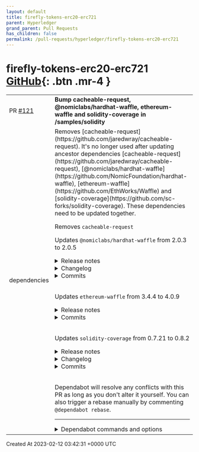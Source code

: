 ```yaml
---
layout: default
title: firefly-tokens-erc20-erc721
parent: Hyperledger
grand_parent: Pull Requests
has_children: false
permalink: /pull-requests/hyperledger/firefly-tokens-erc20-erc721
---
```


# firefly-tokens-erc20-erc721 <span class="fs-3 right-align">[GitHub](https://github.com/hyperledger/firefly-tokens-erc20-erc721){: .btn .mr-4 }</span>


<div>
    <table>
        <tr>
            <td>
                PR <a href="https://github.com/hyperledger/firefly-tokens-erc20-erc721/pull/121" class=".btn">#121</a>
            </td>
            <td>
                <b>
                    Bump cacheable-request, @nomiclabs/hardhat-waffle, ethereum-waffle and solidity-coverage in /samples/solidity
                </b>
            </td>
        </tr>
        <tr>
            <td>
                <span class="chip">dependencies</span>
            </td>
            <td>
                Removes [cacheable-request](https://github.com/jaredwray/cacheable-request). It's no longer used after updating ancestor dependencies [cacheable-request](https://github.com/jaredwray/cacheable-request), [@nomiclabs/hardhat-waffle](https://github.com/NomicFoundation/hardhat-waffle), [ethereum-waffle](https://github.com/EthWorks/Waffle) and [solidity-coverage](https://github.com/sc-forks/solidity-coverage). These dependencies need to be updated together.

Removes `cacheable-request`

Updates `@nomiclabs/hardhat-waffle` from 2.0.3 to 2.0.5
<details>
<summary>Release notes</summary>
<p><em>Sourced from <a href="https://github.com/NomicFoundation/hardhat-waffle/releases"><code>@​nomiclabs/hardhat-waffle</code>'s releases</a>.</em></p>
<blockquote>
<h2><code>@​nomiclabs/hardaht-waffle</code> v2.0.5 released</h2>
<p>This is the first version of the plugin published in collaboration with the <a href="https://truefi.io/">TrueFi</a> team, the maintainers of Waffle 🚀</p>
<p>We moved this plugin to its own repository, cleaned it up in the process, and implemented some small improvements.</p>
<h2>Changes</h2>
<ul>
<li>c5b5c29: Introduce skipEstimateGas and injectCallHistory fields to hardhat config</li>
</ul>
</blockquote>
</details>
<details>
<summary>Changelog</summary>
<p><em>Sourced from <a href="https://github.com/NomicFoundation/hardhat-waffle/blob/main/CHANGELOG.md"><code>@​nomiclabs/hardhat-waffle</code>'s changelog</a>.</em></p>
<blockquote>
<h2>2.0.5</h2>
<h3>Patch Changes</h3>
<ul>
<li>36441d8: Add hardhat chai matchers incompatibility check</li>
<li>c5b5c29: Introduce skipEstimateGas and injectCallHistory fields to hardhat config</li>
</ul>
</blockquote>
</details>
<details>
<summary>Commits</summary>
<ul>
<li>See full diff in <a href="https://github.com/NomicFoundation/hardhat-waffle/commits/v2.0.5">compare view</a></li>
</ul>
</details>
<br />

Updates `ethereum-waffle` from 3.4.4 to 4.0.9
<details>
<summary>Release notes</summary>
<p><em>Sourced from <a href="https://github.com/EthWorks/Waffle/releases">ethereum-waffle's releases</a>.</em></p>
<blockquote>
<h2><code>@​ethereum-waffle/chai</code><a href="https://github.com/4"><code>@​4</code></a>.0.9</h2>
<h3>Patch Changes</h3>
<ul>
<li>216f1d8: Switch hardhat error priority</li>
</ul>
<h2>ethereum-waffle@4.0.9</h2>
<h3>Patch Changes</h3>
<ul>
<li>Updated dependencies [216f1d8]
<ul>
<li><code>@​ethereum-waffle/chai</code><a href="https://github.com/4"><code>@​4</code></a>.0.9</li>
<li><code>@​ethereum-waffle/compiler</code><a href="https://github.com/4"><code>@​4</code></a>.0.3</li>
<li><code>@​ethereum-waffle/mock-contract</code><a href="https://github.com/4"><code>@​4</code></a>.0.3</li>
</ul>
</li>
</ul>
<h2><code>@​ethereum-waffle/chai</code><a href="https://github.com/4"><code>@​4</code></a>.0.8</h2>
<h3>Patch Changes</h3>
<ul>
<li>f93abe9: Move call history injection logic to hardhat plugin</li>
<li>9602243: 👔 revertedWith().withArgs no longer fails for uint values exceeding JavaScript's max int limit</li>
<li>b54c6b9: Add delta to balance changing matchers</li>
<li>64707ae: Allow special characters in revertedWith regex</li>
<li>702c6ab: 🗾 Extend matching of Hardhat revert reasons</li>
<li>a0f721a: Move ethers to peer deps</li>
<li>f6d240e: 🛶 Updates for hardhat v2.11</li>
<li>Updated dependencies [ee1d1b8]</li>
<li>Updated dependencies [a0f721a]
<ul>
<li><code>@​ethereum-waffle/provider</code><a href="https://github.com/4"><code>@​4</code></a>.0.5</li>
</ul>
</li>
</ul>
<h2>ethereum-waffle@4.0.8</h2>
<h3>Patch Changes</h3>
<ul>
<li>f93abe9: Move call history injection logic to hardhat plugin</li>
<li>a0f721a: Move ethers to peer deps</li>
<li>Updated dependencies [da92375]</li>
<li>Updated dependencies [f93abe9]</li>
<li>Updated dependencies [46b954e]</li>
<li>Updated dependencies [9602243]</li>
<li>Updated dependencies [fb6863d]</li>
<li>Updated dependencies [b54c6b9]</li>
<li>Updated dependencies [64707ae]</li>
<li>Updated dependencies [1fa1312]</li>
<li>Updated dependencies [ee1d1b8]</li>
<li>Updated dependencies [702c6ab]</li>
<li>Updated dependencies [a0f721a]</li>
<li>Updated dependencies [f6d240e]
<ul>
<li><code>@​ethereum-waffle/mock-contract</code><a href="https://github.com/4"><code>@​4</code></a>.0.3</li>
<li><code>@​ethereum-waffle/chai</code><a href="https://github.com/4"><code>@​4</code></a>.0.8</li>
<li><code>@​ethereum-waffle/provider</code><a href="https://github.com/4"><code>@​4</code></a>.0.5</li>
<li><code>@​ethereum-waffle/compiler</code><a href="https://github.com/4"><code>@​4</code></a>.0.3</li>
</ul>
</li>
</ul>
<h2><code>@​ethereum-waffle/chai</code><a href="https://github.com/4"><code>@​4</code></a>.0.7</h2>
<!-- raw HTML omitted -->
</blockquote>
<p>... (truncated)</p>
</details>
<details>
<summary>Commits</summary>
<ul>
<li><a href="https://github.com/TrueFiEng/Waffle/commit/a1d89d0063c7cc3d9d2e9b23cb17d9590fa1b7fd"><code>a1d89d0</code></a> 🎉 Release new version (<a href="https://github-redirect.dependabot.com/EthWorks/Waffle/issues/821">#821</a>)</li>
<li><a href="https://github.com/TrueFiEng/Waffle/commit/216f1d8cdfd98d02c6a335d7789831559aecf955"><code>216f1d8</code></a> 🌏 Switch hardhat errors priority (<a href="https://github-redirect.dependabot.com/EthWorks/Waffle/issues/820">#820</a>)</li>
<li><a href="https://github.com/TrueFiEng/Waffle/commit/13d1af063fe5d78a84aafeb549b2e3073f2e57c1"><code>13d1af0</code></a> 🎉 Release new version (<a href="https://github-redirect.dependabot.com/EthWorks/Waffle/issues/796">#796</a>)</li>
<li><a href="https://github.com/TrueFiEng/Waffle/commit/5637cc55a81ede4976ab5863c3a04840fff395eb"><code>5637cc5</code></a> 🦉 Optimism tests use latest commit (<a href="https://github-redirect.dependabot.com/EthWorks/Waffle/issues/819">#819</a>)</li>
<li><a href="https://github.com/TrueFiEng/Waffle/commit/1fa13127d199e43226178ffc45a661fddd657045"><code>1fa1312</code></a> 🥑 Add mock contract typing (<a href="https://github-redirect.dependabot.com/EthWorks/Waffle/issues/818">#818</a>)</li>
<li><a href="https://github.com/TrueFiEng/Waffle/commit/702c6ab299d78c1dbbb42ea72aa8bfbfce0c8390"><code>702c6ab</code></a> 🗾 Extend matching of Hardhat revert reasons (<a href="https://github-redirect.dependabot.com/EthWorks/Waffle/issues/802">#802</a>)</li>
<li><a href="https://github.com/TrueFiEng/Waffle/commit/46b954e1f9cbf9036ece5837c574ce800e6cdacc"><code>46b954e</code></a> 🖼 Mock contract chaining behaviour (<a href="https://github-redirect.dependabot.com/EthWorks/Waffle/issues/816">#816</a>)</li>
<li><a href="https://github.com/TrueFiEng/Waffle/commit/fb6863d0a795db091b925385e1c1c670aa53eedd"><code>fb6863d</code></a> 🍶 Implement mocking receive function to revert (<a href="https://github-redirect.dependabot.com/EthWorks/Waffle/issues/807">#807</a>)</li>
<li><a href="https://github.com/TrueFiEng/Waffle/commit/da9237577597618afa306161edfbdcad7a426542"><code>da92375</code></a> 🗽 Add address parameter to the mock contract (<a href="https://github-redirect.dependabot.com/EthWorks/Waffle/issues/815">#815</a>)</li>
<li><a href="https://github.com/TrueFiEng/Waffle/commit/b54c6b93dee70dd54f831b2b6af60b11e4f8c827"><code>b54c6b9</code></a> 🗿 Add error to balance changing matchers (<a href="https://github-redirect.dependabot.com/EthWorks/Waffle/issues/814">#814</a>)</li>
<li>Additional commits viewable in <a href="https://github.com/EthWorks/Waffle/compare/ethereum-waffle@3.4.4...ethereum-waffle@4.0.9">compare view</a></li>
</ul>
</details>
<br />

Updates `solidity-coverage` from 0.7.21 to 0.8.2
<details>
<summary>Release notes</summary>
<p><em>Sourced from <a href="https://github.com/sc-forks/solidity-coverage/releases">solidity-coverage's releases</a>.</em></p>
<blockquote>
<h2>0.8.2</h2>
<h2>What's Changed</h2>
<ul>
<li>Set web3-utils dep to ^1.3.6 by <a href="https://github.com/MarkuSchick"><code>@​MarkuSchick</code></a> in <a href="https://github-redirect.dependabot.com/sc-forks/solidity-coverage/pull/744">sc-forks/solidity-coverage#744</a></li>
</ul>
<h2>New Contributors</h2>
<ul>
<li><a href="https://github.com/MarkuSchick"><code>@​MarkuSchick</code></a> made their first contribution in <a href="https://github-redirect.dependabot.com/sc-forks/solidity-coverage/pull/744">sc-forks/solidity-coverage#744</a></li>
</ul>
<p><strong>Full Changelog</strong>: <a href="https://github.com/sc-forks/solidity-coverage/compare/v0.8.1...v0.8.2">https://github.com/sc-forks/solidity-coverage/compare/v0.8.1...v0.8.2</a></p>
<h2>0.8.1</h2>
<h2>What's Changed</h2>
<ul>
<li>Bug fix: restore missing web3-utils dependency by <a href="https://github.com/cgewecke"><code>@​cgewecke</code></a> in <a href="https://github-redirect.dependabot.com/sc-forks/solidity-coverage/pull/743">sc-forks/solidity-coverage#743</a></li>
</ul>
<p><strong>Full Changelog</strong>: <a href="https://github.com/sc-forks/solidity-coverage/compare/v0.8.0...v0.8.1">https://github.com/sc-forks/solidity-coverage/compare/v0.8.0...v0.8.1</a></p>
<h2>0.8.0</h2>
<p>Hi!</p>
<h4>⚠️ This version requires Hardhat &gt;= 2.11.0 (Ethereum Merge)</h4>
<h2>New Features</h2>
<p>A central focus of the 0.8.0 release is improving the coverage tool's branch detection.</p>
<p>Beginning with this version the following syntax is measured as a branch:</p>
<h3>OR conditions</h3>
<p>When a logical expression is composed with the <code>||</code> operator, both sides can be considered branches. To test the entire expression</p>
<pre lang="solidity"><code>if (a == 1 || a == 2)
</code></pre>
<p>... <code>a</code> must equal 1, 2 <em>and</em> neither of those values. (Thanks to Gnosis engineer <a href="https://github.com/rmeissner"><code>@​rmeissner</code></a> for proposing this in <a href="https://github-redirect.dependabot.com/sc-forks/solidity-coverage/issues/175">#175</a>)</p>
<p><img src="https://user-images.githubusercontent.com/7332026/104411309-fd2e9380-551e-11eb-8502-85cc72033b26.png" alt="Screen Shot 2021-01-12 at 9 41 09 PM" /></p>
<h3>Ternary Conditionals</h3>
<p>Long ago, when Solidity was 0.4, solidity-coverage treated ternary conditionals like regular if/else statements. Some language improvements v0.5 subsequently made this impossible. Now it's back...</p>
<p><img src="https://user-images.githubusercontent.com/7332026/104411766-db81dc00-551f-11eb-88a2-fd3e3867909e.png" alt="Screen Shot 2021-01-12 at 9 47 43 PM" /></p>
<h3>Modifier Invocations</h3>
<p>Solidity-coverage already covers the code within modifier definitions. However, each modifier invocation at the function level should really be considered its own branch. Some of the most critical logic in Solidity contracts is handled this way (ex: <code>onlyOwner</code>). Testing the pass/fail cases for each occurrence of these gates protects you from accidentally removing them during a refactor.</p>
<p>Because it's possible to write a modifier which performs a preparatory task and never reverts, there's a new option (<code>modifierWhitelist</code>) which allows you to exclude specific modifiers from branch measurement.</p>
<!-- raw HTML omitted -->
</blockquote>
<p>... (truncated)</p>
</details>
<details>
<summary>Changelog</summary>
<p><em>Sourced from <a href="https://github.com/sc-forks/solidity-coverage/blob/master/CHANGELOG.md">solidity-coverage's changelog</a>.</em></p>
<blockquote>
<h1>Changelog</h1>
<h1>0.8.1 / 2022-09-06</h1>
<ul>
<li>Restore web3-utils (<a href="https://github-redirect.dependabot.com/sc-forks/solidity-coverage/issues/743">sc-forks/solidity-coverage#743</a>)</li>
</ul>
<h1>0.8.0 / 2022-09-05</h1>
<ul>
<li>See release notes at: <a href="https://github.com/sc-forks/solidity-coverage/releases/tag/v0.8.0">https://github.com/sc-forks/solidity-coverage/releases/tag/v0.8.0</a></li>
</ul>
</blockquote>
</details>
<details>
<summary>Commits</summary>
<ul>
<li>See full diff in <a href="https://github.com/sc-forks/solidity-coverage/commits/v0.8.2">compare view</a></li>
</ul>
</details>
<br />


Dependabot will resolve any conflicts with this PR as long as you don't alter it yourself. You can also trigger a rebase manually by commenting `@dependabot rebase`.

[//]: # (dependabot-automerge-start)
[//]: # (dependabot-automerge-end)

---

<details>
<summary>Dependabot commands and options</summary>
<br />

You can trigger Dependabot actions by commenting on this PR:
- `@dependabot rebase` will rebase this PR
- `@dependabot recreate` will recreate this PR, overwriting any edits that have been made to it
- `@dependabot merge` will merge this PR after your CI passes on it
- `@dependabot squash and merge` will squash and merge this PR after your CI passes on it
- `@dependabot cancel merge` will cancel a previously requested merge and block automerging
- `@dependabot reopen` will reopen this PR if it is closed
- `@dependabot close` will close this PR and stop Dependabot recreating it. You can achieve the same result by closing it manually
- `@dependabot ignore this major version` will close this PR and stop Dependabot creating any more for this major version (unless you reopen the PR or upgrade to it yourself)
- `@dependabot ignore this minor version` will close this PR and stop Dependabot creating any more for this minor version (unless you reopen the PR or upgrade to it yourself)
- `@dependabot ignore this dependency` will close this PR and stop Dependabot creating any more for this dependency (unless you reopen the PR or upgrade to it yourself)
- `@dependabot use these labels` will set the current labels as the default for future PRs for this repo and language
- `@dependabot use these reviewers` will set the current reviewers as the default for future PRs for this repo and language
- `@dependabot use these assignees` will set the current assignees as the default for future PRs for this repo and language
- `@dependabot use this milestone` will set the current milestone as the default for future PRs for this repo and language

You can disable automated security fix PRs for this repo from the [Security Alerts page](https://github.com/hyperledger/firefly-tokens-erc20-erc721/network/alerts).

</details>
            </td>
        </tr>
    </table>
    <div class="right-align">
        Created At 2023-02-12 03:42:31 +0000 UTC
    </div>
</div>

